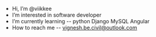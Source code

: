- Hi, I’m @viikkee
- I’m interested in software developer
- I’m currently learning -- python Django MySQL Angular
- How to reach me -- vignesh.be.civil@outlook.com

<!---
viikkee/viikkee is a ✨ special ✨ repository because its `README.md` (this file) appears on your GitHub profile.
You can click the Preview link to take a look at your changes.
--->
